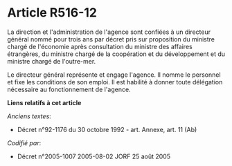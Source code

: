 # Article R516-12

La direction et l'administration de l'agence sont confiées à un directeur général nommé pour trois ans par décret pris sur
proposition du ministre chargé de l'économie après consultation du ministre des affaires étrangères, du ministre chargé de la
coopération et du développement et du ministre chargé de l'outre-mer.

Le directeur général représente et engage l'agence. Il nomme le personnel et fixe les conditions de son emploi. Il est
habilité à donner toute délégation nécessaire au fonctionnement de l'agence.

**Liens relatifs à cet article**

_Anciens textes_:

  - Décret n°92-1176 du 30 octobre 1992 - art. Annexe, art. 11 (Ab)

_Codifié par_:

  - Décret n°2005-1007 2005-08-02 JORF 25 août 2005
